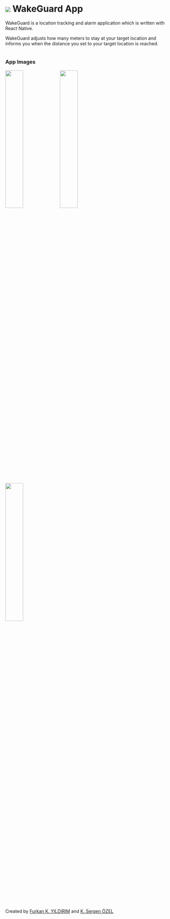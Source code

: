 <h1>
    <img src="https://github.com/furkannyildirim/WakeGuardApp/blob/master/ios/WakeGuard/Images.xcassets/AppIcon.appiconset/wg-icon-80px.png"/>
    WakeGuard App
</h1>

WakeGuard is a location tracking and alarm application which is written with React Native.

WakeGuard adjusts how many meters to stay at your target location and informs you when the distance you set to your target location is reached.

#

### App Images
<div style="justify-content: space-between;flex-direction: column;">
    <img src="https://github.com/furkannyildirim/WakeGuardApp/blob/master/assets/images/1284x2778bb.png" width="33.33%" height="auto"/>
    <img src="https://github.com/furkannyildirim/WakeGuardApp/blob/master/assets/images/1284x2778bb-2.png" width="33.33%" height="auto"/>
    <img src="https://github.com/furkannyildirim/WakeGuardApp/blob/master/assets/images/1284x2778bb-3.png" width="33.33%" height="auto"/>
</div>

#

Created by [Furkan K. YILDIRIM](https://github.com/furkannyildirim) and [K. Sergen ÖZEL](https://github.com/ksergenozel)
